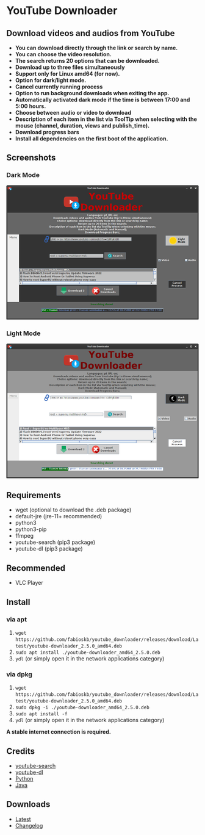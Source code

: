 # YouTube Downloader

## Download videos and audios from YouTube

* **You can download directly through the link or search by name.**
* **You can choose the video resolution.**
* **The search returns 20 options that can be downloaded.**
* **Download up to three files simultaneously**
* **Support only for Linux amd64 (for now).**
* **Option for dark/light mode.**
* **Cancel currently running process**
* **Option to run background downloads when exiting the app.**
* **Automatically activated dark mode if the time is between 17:00 and 5:00 hours.**
* **Choose between audio or video to download**
* **Description of each item in the list via ToolTip when selecting with the mouse (channel, duration, views and publish_time).**
* **Download progress bars**
* **Install all dependencies on the first boot of the application.**

## Screenshots

### Dark Mode

![ydlNightMode](./screenshots/youtube_downloader_night_mode.png "Night Mode YouTube Downloader")

### Light Mode

![ydl](./screenshots/youtube_downloader.png "Default YouTube Downloader")

## Requirements

* wget (optional to download the .deb package)
* default-jre (jre-11+ recommended)
* python3
* python3-pip
* ffmpeg
* youtube-search (pip3 package)
* youtube-dl (pip3 package)

## Recommended

* VLC Player

## Install

### via apt

1. `wget https://github.com/fabioskb/youtube_downloader/releases/download/Latest/youtube-downloader_2.5.0_amd64.deb`
2. `sudo apt install ./youtube-downloader_amd64_2.5.0.deb`
3. `ydl` (or simply open it in the network applications category)

### via dpkg

1. `wget https://github.com/fabioskb/youtube_downloader/releases/download/Latest/youtube-downloader_2.5.0_amd64.deb`
2. `sudo dpkg -i ./youtube-downloader_amd64_2.5.0.deb`
3. `sudo apt install -f`
4. `ydl` (or simply open it in the network applications category)

**A stable internet connection is required.**

## Credits

* [youtube-search](https://pypi.org/project/youtube-search/ "Python function for searching for youtube videos to avoid using their heavily rate-limited API")
* [youtube-dl](https://pypi.org/project/youtube_dl/ "Command-line program to download videos from YouTube.com and other video sites")
* [Python](https://www.python.org/ "Python site")
* [Java](https://www.java.com "Java site")

## Downloads

* [Latest](https://github.com/fabioskb/youtube_downloader/releases/Latest)
* [Changelog](https://github.com/fabioskb/changes/blob/main/youdl.md)
